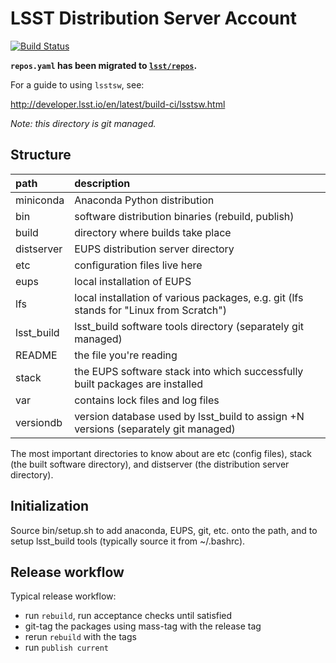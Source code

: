 LSST Distribution Server Account
================================

[![Build Status](https://travis-ci.org/lsst/lsstsw.png)](https://travis-ci.org/lsst/lsstsw)

**`repos.yaml` has been migrated to [`lsst/repos`](https://github.com/lsst/repos).**

For a guide to using `lsstsw`, see:

http://developer.lsst.io/en/latest/build-ci/lsstsw.html

*Note: this directory is git managed.*

Structure
---------

| path       | description                                                    |
| :----------|:---------------------------------------------------------------|
| miniconda  | Anaconda Python distribution                                   |
| bin        | software distribution binaries (rebuild, publish)              |
| build      | directory where builds take place                              |
| distserver | EUPS distribution server directory                             |
| etc        | configuration files live here                                  |
| eups       | local installation of EUPS                                     |
| lfs        | local installation of various packages, e.g. git (lfs stands for "Linux from Scratch") |
| lsst_build | lsst_build software tools directory (separately git managed)   |
| README     | the file you're reading                                        |
| stack      | the EUPS software stack into which successfully built packages are installed |
| var        | contains lock files and log files                              |
| versiondb  | version database used by lsst_build to assign +N versions (separately git managed) |

The most important directories to know about are etc (config files), stack
(the built software directory), and distserver (the distribution server
directory).

Initialization
--------------

Source bin/setup.sh to add anaconda, EUPS, git, etc. onto the path, and to
setup lsst_build tools (typically source it from ~/.bashrc).

Release workflow
----------------

Typical release workflow:

* run `rebuild`, run acceptance checks until satisfied
* git-tag the packages using mass-tag with the release tag
* rerun `rebuild` with the tags
* run `publish current`
